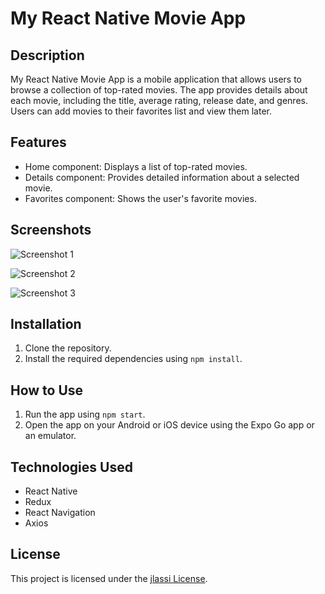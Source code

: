 # My React Native Movie App


## Description

My React Native Movie App is a mobile application that allows users to browse a collection of top-rated movies. The app provides details about each movie, including the title, average rating, release date, and genres. Users can add movies to their favorites list and view them later.

## Features

- Home component: Displays a list of top-rated movies.
- Details component: Provides detailed information about a selected movie.
- Favorites component: Shows the user's favorite movies.

## Screenshots

![Screenshot 1](https://i.imgur.com/hDNwiFd.png)

![Screenshot 2](https://i.imgur.com/3QvrAdi.png)

![Screenshot 3](https://i.imgur.com/7UfIlX8.png)

## Installation

1. Clone the repository.
2. Install the required dependencies using `npm install`.

## How to Use

1. Run the app using `npm start`.
2. Open the app on your Android or iOS device using the Expo Go app or an emulator.

## Technologies Used

- React Native
- Redux
- React Navigation
- Axios

## License

This project is licensed under the [jlassi License](LICENSE).
